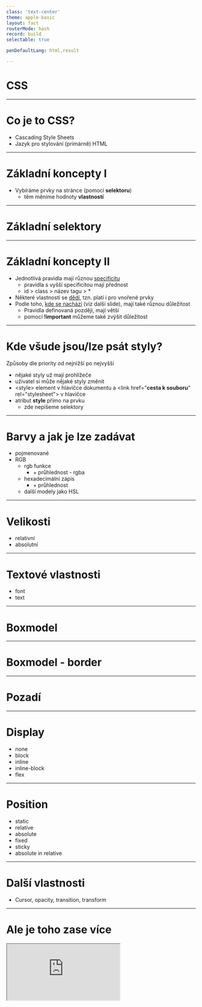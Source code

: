 ```yaml
---
class: 'text-center'
theme: apple-basic
layout: fact
routerMode: hash
record: build
selectable: true

penDefaultLang: html,result

---
```


# CSS

---

# Co je to CSS?

- Cascading Style Sheets
- Jazyk pro stylování (primárně) HTML

---

# Základní koncepty I

- Vybíráme prvky na stránce (pomocí **selektoru**)
  - těm měníme hodnoty **vlastností**

<pen name="abYZvqN"/>

---

# Základní selektory

<pen name="KKoMVxg"/>

---

# Základní koncepty II

- Jednotlivá pravidla mají různou [specificitu](https://developer.mozilla.org/en-US/docs/Web/CSS/Specificity)
  - pravidla s vyšší specificitou mají přednost
  - id > class > název tagu > * 
- Některé vlastnosti se [dědí](https://developer.mozilla.org/en-US/docs/Web/CSS/inheritance), tzn. platí i pro vnořené prvky
- Podle toho, [kde se nachází](https://developer.mozilla.org/en-US/docs/Web/CSS/Cascade) (viz další slide), mají také různou důležitost
  - Pravidla definovaná později, mají větší
  - pomocí **!important** můžeme také zvýšit důležitost

<pen name="GRxqoBa"/>

---

# Kde všude jsou/lze psát styly?

Způsoby dle priority od nejnižší po nejvyšší
- nějaké styly už mají prohlížeče
- uživatel si může nějaké styly změnit
- &lt;style> element v hlavičce dokumentu a &lt;link href="**cesta k souboru**" rel="stylesheet"> v hlavičce
- atribut **style** přímo na prvku
  - zde nepíšeme selektory

---

# Barvy a jak je lze zadávat

- pojmenované
- RGB
  - rgb funkce
    - \+ průhlednost - rgba
  - hexadecimální zápis
    - \+ průhlednost
  - další modely jako HSL

---

# Velikosti

- relativní
- absolutní

---

# Textové vlastnosti

- font
- text

---

# Boxmodel

---

# Boxmodel - border

---

# Pozadí

---

# Display

- none
- block
- inline
- inline-block
- flex

---

# Position

- static
- relative
- absolute
- fixed
- sticky
- absolute in relative

---

# Další vlastnosti

- Cursor, opacity, transition, transform

--- 

# Ale je toho zase více

<iframe src="https://www.itnetwork.cz/html-css/css3/css-manual/cesky-css-3-manual-rejstrik" class="flex-grow"></iframe>
